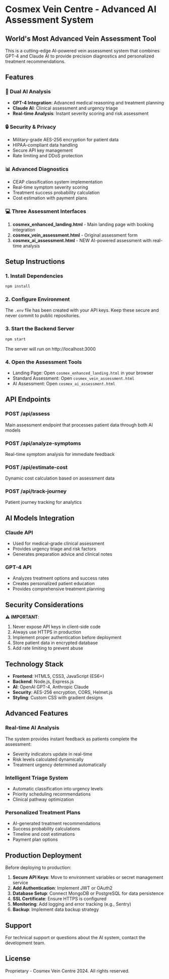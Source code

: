 # Cosmex Vein Centre - Advanced AI Assessment System

## World's Most Advanced Vein Assessment Tool

This is a cutting-edge AI-powered vein assessment system that combines GPT-4 and Claude AI to provide precision diagnostics and personalized treatment recommendations.

## Features

### 🧠 Dual AI Analysis
- **GPT-4 Integration**: Advanced medical reasoning and treatment planning
- **Claude AI**: Clinical assessment and urgency triage
- **Real-time Analysis**: Instant severity scoring and risk assessment

### 🔒 Security & Privacy
- Military-grade AES-256 encryption for patient data
- HIPAA-compliant data handling
- Secure API key management
- Rate limiting and DDoS protection

### 📊 Advanced Diagnostics
- CEAP classification system implementation
- Real-time symptom severity scoring
- Treatment success probability calculation
- Cost estimation with payment plans

### 💻 Three Assessment Interfaces
1. **cosmex_enhanced_landing.html** - Main landing page with booking integration
2. **cosmex_vein_assessment.html** - Original assessment form
3. **cosmex_ai_assessment.html** - NEW AI-powered assessment with real-time analysis

## Setup Instructions

### 1. Install Dependencies
```bash
npm install
```

### 2. Configure Environment
The `.env` file has been created with your API keys. Keep these secure and never commit to public repositories.

### 3. Start the Backend Server
```bash
npm start
```
The server will run on http://localhost:3000

### 4. Open the Assessment Tools
- Landing Page: Open `cosmex_enhanced_landing.html` in your browser
- Standard Assessment: Open `cosmex_vein_assessment.html`
- AI Assessment: Open `cosmex_ai_assessment.html`

## API Endpoints

### POST /api/assess
Main assessment endpoint that processes patient data through both AI models

### POST /api/analyze-symptoms
Real-time symptom analysis for immediate feedback

### POST /api/estimate-cost
Dynamic cost calculation based on assessment data

### POST /api/track-journey
Patient journey tracking for analytics

## AI Models Integration

### Claude API
- Used for medical-grade clinical assessment
- Provides urgency triage and risk factors
- Generates preparation advice and clinical notes

### GPT-4 API
- Analyzes treatment options and success rates
- Creates personalized patient education
- Provides comprehensive treatment planning

## Security Considerations

⚠️ **IMPORTANT**: 
1. Never expose API keys in client-side code
2. Always use HTTPS in production
3. Implement proper authentication before deployment
4. Store patient data in encrypted database
5. Add rate limiting to prevent abuse

## Technology Stack

- **Frontend**: HTML5, CSS3, JavaScript (ES6+)
- **Backend**: Node.js, Express.js
- **AI**: OpenAI GPT-4, Anthropic Claude
- **Security**: AES-256 encryption, CORS, Helmet.js
- **Styling**: Custom CSS with gradient designs

## Advanced Features

### Real-time AI Analysis
The system provides instant feedback as patients complete the assessment:
- Severity indicators update in real-time
- Risk levels calculated dynamically
- Treatment urgency determined automatically

### Intelligent Triage System
- Automatic classification into urgency levels
- Priority scheduling recommendations
- Clinical pathway optimization

### Personalized Treatment Plans
- AI-generated treatment recommendations
- Success probability calculations
- Timeline and cost estimations
- Payment plan options

## Production Deployment

Before deploying to production:

1. **Secure API Keys**: Move to environment variables or secret management service
2. **Add Authentication**: Implement JWT or OAuth2
3. **Database Setup**: Connect MongoDB or PostgreSQL for data persistence
4. **SSL Certificate**: Ensure HTTPS is configured
5. **Monitoring**: Add logging and error tracking (e.g., Sentry)
6. **Backup**: Implement data backup strategy

## Support

For technical support or questions about the AI system, contact the development team.

## License

Proprietary - Cosmex Vein Centre 2024. All rights reserved.